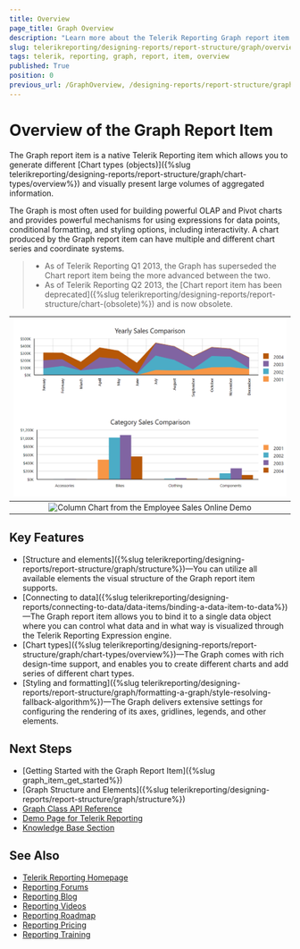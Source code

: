 ```yaml
---
title: Overview
page_title: Graph Overview
description: "Learn more about the Telerik Reporting Graph report item Key Features and the supported Chart Types."
slug: telerikreporting/designing-reports/report-structure/graph/overview
tags: telerik, reporting, graph, report, item, overview
published: True
position: 0
previous_url: /GraphOverview, /designing-reports/report-structure/graph/overview
---
```


# Overview of the Graph Report Item

The Graph report item is a native Telerik Reporting item which allows you to generate different [Chart types (objects)]({%slug telerikreporting/designing-reports/report-structure/graph/chart-types/overview%}) and visually present large volumes of aggregated information.

The Graph is most often used for building powerful OLAP and Pivot charts and provides powerful mechanisms for using expressions for data points, conditional formatting, and styling options, including interactivity. A chart produced by the Graph report item can have multiple and different chart series and coordinate systems.

>* As of Telerik Reporting Q1 2013, the Graph has superseded the Chart report item being the more advanced between the two.
>* As of Telerik Reporting Q2 2013, the [Chart report item has been deprecated]({%slug telerikreporting/designing-reports/report-structure/chart-(obsolete)%}) and is now obsolete.

|![Area Chart from the Employee Sales Online Demo](images/GraphOverview_AreaAndColumn_EmployeeSalesOnlineDemo.png)|
|:--:|
|![Column Chart from the Employee Sales Online Demo](https://demos.telerik.com/reporting/employee-sales)|

## Key Features

* [Structure and elements]({%slug telerikreporting/designing-reports/report-structure/graph/structure%})&mdash;You can utilize all available elements the visual structure of the Graph report item supports.
* [Connecting to data]({%slug telerikreporting/designing-reports/connecting-to-data/data-items/binding-a-data-item-to-data%})&mdash;The Graph report item allows you to bind it to a single data object where you can control what data and in what way is visualized through the Telerik Reporting Expression engine.
* [Chart types]({%slug telerikreporting/designing-reports/report-structure/graph/chart-types/overview%})&mdash;The Graph comes with rich design-time support, and enables you to create different charts and add series of different chart types.
* [Styling and formatting]({%slug telerikreporting/designing-reports/report-structure/graph/formatting-a-graph/style-resolving-fallback-algorithm%})&mdash;The Graph delivers extensive settings for configuring the rendering of its axes, gridlines, legends, and other elements.

## Next Steps

* [Getting Started with the Graph Report Item]({%slug graph_item_get_started%})
* [Graph Structure and Elements]({%slug telerikreporting/designing-reports/report-structure/graph/structure%})
* [Graph Class API Reference](/api/telerik.reporting.graph)
* [Demo Page for Telerik Reporting](https://demos.telerik.com/reporting)
* [Knowledge Base Section](/knowledge-base)

## See Also

* [Telerik Reporting Homepage](https://www.telerik.com/products/reporting)
* [Reporting Forums](https://www.telerik.com/forums/reporting)
* [Reporting Blog](https://www.telerik.com/blogs/tag/reporting)
* [Reporting Videos](https://www.telerik.com/videos/reporting)
* [Reporting Roadmap](https://www.telerik.com/support/whats-new/reporting/roadmap)
* [Reporting Pricing](https://www.telerik.com/purchase/individual/reporting)
* [Reporting Training](https://learn.telerik.com/learn/course/external/view/elearning/19/reporting-report-server-training)
